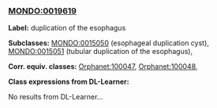 
### [MONDO:0019619](http://purl.obolibrary.org/obo/MONDO_0019619)
**Label:** duplication of the esophagus

**Subclasses:** [MONDO:0015050](http://purl.obolibrary.org/obo/MONDO_0015050) (esophageal duplication cyst), [MONDO:0015051](http://purl.obolibrary.org/obo/MONDO_0015051) (tubular duplication of the esophagus), 

**Corr. equiv. classes:** [Orphanet:100047](http://www.orpha.net/ORDO/Orphanet_100047), [Orphanet:100048](http://www.orpha.net/ORDO/Orphanet_100048), 

**Class expressions from DL-Learner:**

No results from DL-Learner...




